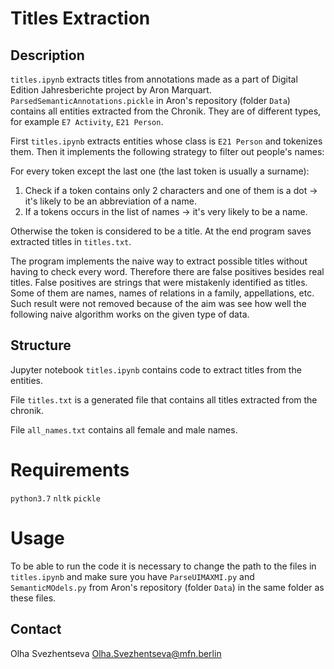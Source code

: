 
# Titles Extraction

## Description

`titles.ipynb` extracts titles from annotations made as a part of Digital Edition Jahresberichte project 
by Aron Marquart.  `ParsedSemanticAnnotations.pickle` in Aron's repository (folder `Data`) contains all entities 
extracted from the Chronik. They are of different types, for example `E7 Activity`, `E21 Person`.

First `titles.ipynb` extracts entities whose class is `E21 Person` and tokenizes them. 
Then it implements the following strategy to filter out people's names:

For every token except the last one (the last token is usually a surname):
1. Check if a token contains only 2 characters and one of them is a dot -> it's likely to be an abbreviation of a name.
2. If a tokens occurs in the list of names -> it's very likely to be a name.

Otherwise the token is considered to be a title. 
At the end program saves extracted titles in `titles.txt`.



The program implements the naive way to extract possible titles without having to check every word.
Therefore there are false positives besides real titles. False positives are strings that were mistakenly identified
as titles. Some of them are names, names of relations in a family, appellations, etc. 
Such result were not removed because of the aim was see how well the
following naive algorithm works on the given type of data.


## Structure
Jupyter notebook `titles.ipynb` contains code to extract titles from the entities. 

File `titles.txt` is a generated file that contains all titles extracted from the chronik.

File `all_names.txt` contains all female and male names.
 

# Requirements
`python3.7`
`nltk`
`pickle`

# Usage
To be able to run the code it is necessary to change the path to the files in `titles.ipynb`
and make sure
you have `ParseUIMAXMI.py` and `SemanticMOdels.py` from Aron's repository (folder `Data`)
in the same folder as these files.



 



## Contact
Olha Svezhentseva <Olha.Svezhentseva@mfn.berlin>

